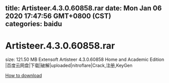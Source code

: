 
title: Artisteer.4.3.0.60858.rar
date: Mon Jan 06 2020 17:47:56 GMT+0800 (CST)    
categories: baidu
---

# Artisteer.4.3.0.60858.rar
size: 121.50 MB
 Extensoft Artisteer 4.3.0.60858 Home and Academic Edition |百度云网盘|下载|破解|uploaded|nitroflare|Crack,注册,KeyGen
 

[How to download](https://bpcam.bemobtrk.com/go/2ceec3aa-1ca2-46d6-b9ff-aaa5c184517c?jno=1429)